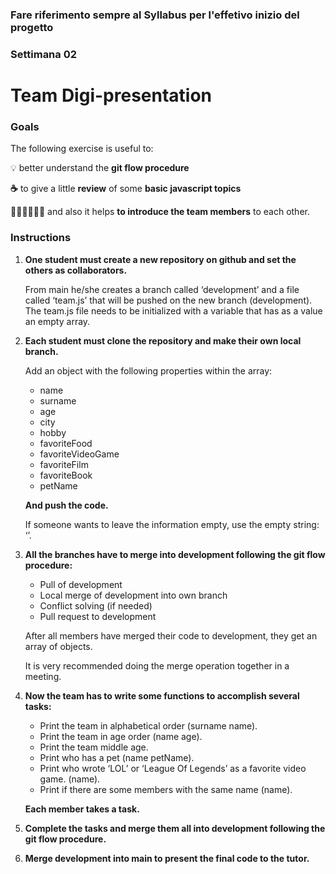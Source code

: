 ### Fare riferimento sempre al Syllabus per l'effetivo inizio del progetto
### Settimana 02
# **Team Digi-presentation**

### **Goals**

The following exercise is useful to:

💡 better understand the **git flow procedure** 

**☕** to give a little **review** of some **basic javascript topics** 

🧑🔧🧑🔧🧑🔧 and also it helps **to introduce the team members** to each other.

### **Instructions**

1. **One student must create a new repository on github and set the others as collaborators.** 
    
    From main he/she creates a branch called ‘development’ and a file called ‘team.js’ that will be pushed on the new branch (development). The team.js file needs to be initialized with a variable that has as a value an empty array.
    
2. **Each student must clone the repository and make their own local branch.**
    
    Add an object with the following properties within the array:
    
    - name
    - surname
    - age
    - city
    - hobby
    - favoriteFood
    - favoriteVideoGame
    - favoriteFilm
    - favoriteBook
    - petName
    
    **And push the code.**
    
    If someone wants to leave the information empty, use the empty string: ‘’.
    
3. **All the branches have to merge into development following the git flow procedure:**
    - Pull of development
    - Local merge of development into own branch
    - Conflict solving (if needed)
    - Pull request to development
    
    After all members have merged their code to development, they get an array of objects.
    
    It is very recommended doing the merge operation together in a meeting.
    
4. **Now the team has to write some functions to accomplish several tasks:**
    - Print the team in alphabetical order (surname name).
    - Print the team in age order (name age).
    - Print the team middle age.
    - Print who has a pet (name petName).
    - Print who wrote ‘LOL’ or ‘League Of Legends’ as a favorite video game. (name).
    - Print if there are some members with the same name (name).
    
    **Each member takes a task.**
    
5. **Complete the tasks and merge them all into development following the git flow procedure.**
    
    
6. **Merge development into main to present the final code to the tutor.**
